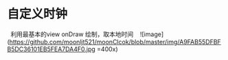# 自定义时钟
   利用最基本的view onDraw 绘制，取本地时间 
    ![image](https://github.com/moonljt521/moonClcok/blob/master/img/A9FAB55DFBFB5DC36101EB5FEA7DA4F0.jpg =400x)

